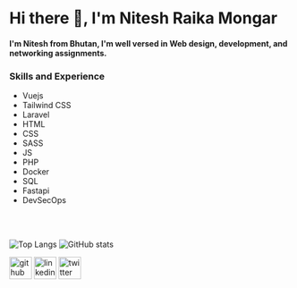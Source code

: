 # Hi there 👋, I'm Nitesh Raika Mongar
#### I'm Nitesh from Bhutan, I'm well versed in Web design, development, and networking assignments.

### Skills and Experience

* Vuejs
* Tailwind CSS
* Laravel
* HTML
* CSS
* SASS
* JS
* PHP
* Docker
* SQL
* Fastapi
* DevSecOps

<br/>
<br/>

![Top Langs](https://github-readme-stats.vercel.app/api/top-langs/?username=niteshraika&theme=github_dark) ![GitHub stats](https://github-readme-stats.vercel.app/api?username=niteshraika&show_icons=true&theme=github_dark)

[<img src='https://cdn.jsdelivr.net/npm/simple-icons@3.0.1/icons/github.svg' alt='github' height='40'>](https://github.com/niteshraika)   [<img src='https://cdn.jsdelivr.net/npm/simple-icons@3.0.1/icons/linkedin.svg' alt='linkedin' height='40'>](https://www.linkedin.com/in/nitesh-raika-mongar-aa79671ba/)   [<img src='https://cdn.jsdelivr.net/npm/simple-icons@3.0.1/icons/twitter.svg' alt='twitter' height='40'>](https://twitter.com/nitesh_mongar)
